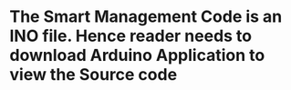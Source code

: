 # The Smart Management Code is an INO file. Hence reader needs to download Arduino Application to view the Source code
